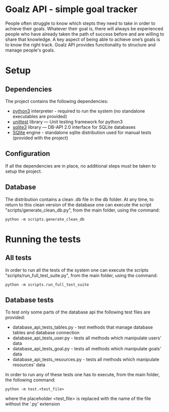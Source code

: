 Goalz API - simple goal tracker
===============================

People often struggle to know which stepts they need to take in order to 
achieve their goals. Whatever their goal is, there will always be 
experienced people who have already taken the path of success before and 
are willing to share that knowledge. A key aspect of being able to achieve 
one’s goals is to know the right track. Goalz API provides functionality to 
structure and manage people's goals.

Setup
=====

Dependencies
------------
The project contains the following dependencies:
* [python3](https://docs.python.org/3/) interpreter - required to run the system (no standalone executables are provided)
* [unittest](https://docs.python.org/3/library/unittest.html) library — Unit testing framework for python3 
* [sqlite3](https://docs.python.org/3.6/library/sqlite3.html) library — DB-API 2.0 interface for SQLite databases
* [SQlite](https://www.sqlite.org/index.html) engine - standalone sqlite distribution used for manual tests (provided with the project)
	
Configuration
-------------
If all the dependencies are in place, no additional steps must be taken to setup the project.

Database
--------
The distribution contains a clean .db file in the db folder. At any time, to return to this clean version of the database 
one can execute the script "scripts/generate_clean_db.py", from the main folder, using the command:

```
python -m scripts.generate_clean_db
```

Running the tests
=================

All tests
-------------

In order to run all the tests of the system one can execute the scripts "scripts/run_full_test_suite.py", from the main
folder, using the command:

```
python -m scripts.run_full_test_suite
```

Database tests
-------------

To test only some parts of the database api the following test files are provided:
* database_api_tests_tables.py - test methods that manage database tables and database connection
* database_api_tests_user.py - tests all methods which manipulate users' data
* database_api_tests_goal.py - tests all methods which manipulate goals' data
* database_api_tests_resources.py - tests all methods which manipulate resources' data

In order to run any of these tests one has to execute, from the main folder, the following command:

```
python -m test.<test_file>
```
	
where the placeholder <test_file> is replaced with the name of the file without the '.py' extension
